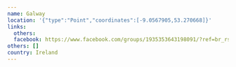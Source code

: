 ```yaml
---
name: Galway
location: '{"type":"Point","coordinates":[-9.0567905,53.270668]}'
links:
  others: 
  facebook: https://www.facebook.com/groups/1935353643198091/?ref=br_rs
others: []
country: Ireland
---
```

